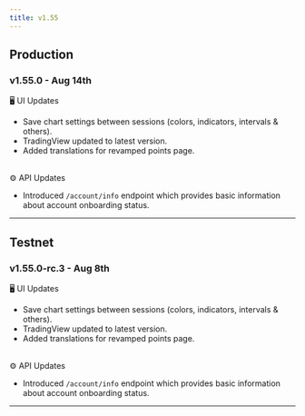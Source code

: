 ```yaml
---
title: v1.55
---
```


## Production

### v1.55.0 - Aug 14th

🖥️  UI Updates

* Save chart settings between sessions (colors, indicators, intervals & others).
* TradingView updated to latest version.
* Added translations for revamped points page.

\
⚙️ API Updates

* Introduced `/account/info` endpoint which provides basic information about account onboarding status.

***

## Testnet

### v1.55.0-rc.3 - Aug 8th

🖥️  UI Updates

* Save chart settings between sessions (colors, indicators, intervals & others).
* TradingView updated to latest version.
* Added translations for revamped points page.

\
⚙️ API Updates

* Introduced `/account/info` endpoint which provides basic information about account onboarding status.

***








